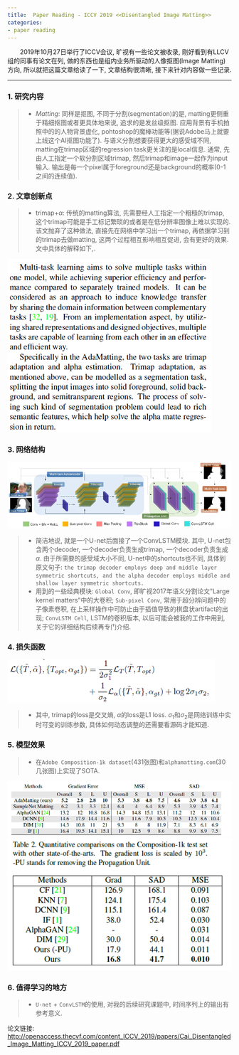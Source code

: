 ```yaml
---
title:  Paper Reading - ICCV 2019 <<Disentangled Image Matting>>
categories:
- paper reading
---
```


&emsp;&emsp;2019年10月27日举行了ICCV会议, 旷视有一些论文被收录, 刚好看到有LLCV组的同事有论文在列, 做的东西也是组内业务所驱动的人像抠图(Image Matting)方向, 所以就把这篇文章给读了一下, 文章结构很清晰, 接下来针对内容做一些记录.

***
### 1. 研究内容
>+ *Matting*: 同样是抠图, 不同于分割(segmentation)的是, matting更侧重于精细抠图或者更具体地来说, 追求的是发丝级抠图. 应用背景有手机拍照中的的人物背景虚化, pohtoshop的魔棒功能等(据说Adobe马上就要上线这个AI抠图功能了). 与语义分割想要获得更大的感受域不同, matting在trimap区域的regression task更关注的是local信息. 通常, 先由人工指定一个软分割区域trimap, 然后trimap和image一起作为input输入. 输出是每一个pixel属于foreground还是background的概率(0-1之间的连续值).
>

### 2. 文章创新点
>+ trimap+$\alpha$: 传统的matting算法, 先需要经人工指定一个粗糙的trimap, 这个trimap可能是手工标记繁琐的或者是在低分辨率图像上难以实现的. 该文抛弃了这种做法, 直接先在网络中学习出一个trimap, 再依据学习到的trimap去做matting, 这两个过程相互影响相互促进, 会有更好的效果. 文中具体的解释如下,.
>
![](/assets/images/why-trimap_alpha.png)

### 3. 网络结构
![](/assets/images/matting-network.png)
>+ 简洁地说, 就是一个U-net后面接了一个ConvLSTM模块. 其中, U-net包含两个decoder, 一个decoder负责生成trimap, 一个decoder负责生成$\alpha$. 由于所需要的感受域大小不同, U-net中的shortcuts也不同, 具体到原文句子: 
`the trimap decoder employs deep and middle layer symmetric shortcuts, and the alpha decoder employs middle and shallow layer symmetric shortcuts.`
>+ 用到的一些经典模块: `Global Conv`, 即旷视2017年语义分割论文"Large kernel matters"中的大卷积; `Sub-pixel Conv`, 常用于超分辨问题中的子像素卷积, 在上采样操作中可防止由于插值导致的棋盘状artifact的出现; `ConvLSTM Cell`, LSTM的卷积版本, 以后可能会被我的工作中用到, 关于它的详细结构后续再专门介绍.
>

### 4. 损失函数
![](/assets/images/matting-loss.png)
>+ 其中, trimap的loss是交叉熵, $\alpha$的loss是L1 loss. $\sigma_1$和$\sigma_2$是网络训练中实时可变的训练参数, 具体如何动态调整的还需要看源码才能知道.
>

### 5. 模型效果
>+ 在`Adobe Composition-1k dataset`(431张图)和`alphamatting.com`(30几张图)上实现了SOTA.
>
![](/assets/images/matting-sota1.png)
![](/assets/images/matting-sota2.png)

### 6. 值得学习的地方
>+ `U-net` + `ConvLSTM`的使用, 对我的后续研究课题中, 时间序列上的输出有参考意义.
>


论文链接: <http://openaccess.thecvf.com/content_ICCV_2019/papers/Cai_Disentangled_Image_Matting_ICCV_2019_paper.pdf>



